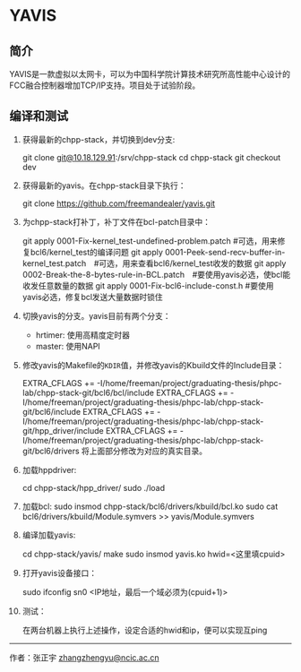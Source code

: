 # YAVIS #

## 简介 ##
YAVIS是一款虚拟以太网卡，可以为中国科学院计算技术研究所高性能中心设计的FCC融合控制器增加TCP/IP支持。项目处于试验阶段。

## 编译和测试 ##

1. 获得最新的chpp-stack，并切换到dev分支:

	git clone git@10.18.129.91:/srv/chpp-stack
	cd chpp-stack
	git checkout dev

2. 获得最新的yavis。在chpp-stack目录下执行：

	git clone https://github.com/freemandealer/yavis.git

3. 为chpp-stack打补丁，补丁文件在bcl-patch目录中：

	git apply 0001-Fix-kernel_test-undefined-problem.patch #可选，用来修复bcl6/kernel_test的编译问题
	git apply 0001-Peek-send-recv-buffer-in-kernel_test.patch　#可选，用来查看bcl6/kernel_test收发的数据
	git apply 0002-Break-the-8-bytes-rule-in-BCL.patch　#要使用yavis必选，使bcl能收发任意数量的数据
	git apply 0001-Fix-bcl6-include-const.h #要使用yavis必选，修复bcl发送大量数据时锁住

4. 切换yavis的分支。yavis目前有两个分支：

	- hrtimer: 使用高精度定时器
	- master: 使用NAPI

5. 修改yavis的Makefile的`KDIR`值，并修改yavis的Kbuild文件的Include目录：

	EXTRA_CFLAGS += -I/home/freeman/project/graduating-thesis/phpc-lab/chpp-stack-git/bcl6/bcl/include
	EXTRA_CFLAGS += -I/home/freeman/project/graduating-thesis/phpc-lab/chpp-stack-git/bcl6/include
	EXTRA_CFLAGS += -I/home/freeman/project/graduating-thesis/phpc-lab/chpp-stack-git/hpp_driver/include
	EXTRA_CFLAGS += -I/home/freeman/project/graduating-thesis/phpc-lab/chpp-stack-git/bcl6/drivers
将上面部分修改为对应的真实目录。

6. 加载hppdriver:

	cd chpp-stack/hpp_driver/
	sudo ./load

7. 加载bcl:
	sudo insmod chpp-stack/bcl6/drivers/kbuild/bcl.ko
	sudo cat bcl6/drivers/kbuild/Module.symvers >> yavis/Module.symvers

8. 编译加载yavis:

	cd chpp-stack/yavis/
	make
	sudo insmod yavis.ko hwid=<这里填cpuid>

9. 打开yavis设备接口：

	sudo ifconfig sn0 <IP地址，最后一个域必须为(cpuid+1)>

10. 测试：

	在两台机器上执行上述操作，设定合适的hwid和ip，便可以实现互ping

-------------------------------------
作者：张正宇 <zhangzhengyu@ncic.ac.cn>

